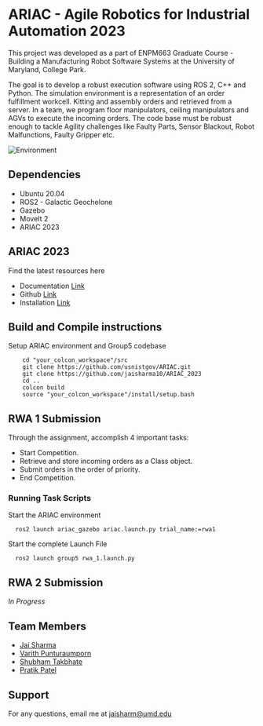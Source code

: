 
# ARIAC - Agile Robotics for Industrial Automation 2023

This project was developed as a part of ENPM663 Graduate Course - Building a Manufacturing Robot Software Systems at the University of Maryland, College Park.

The goal is to develop a robust execution software using ROS 2, C++ and Python. The simulation environment is a representation of an order fulfillment workcell. Kitting and assembly orders and retrieved from a server.  In a team, we program floor manipulators, ceiling manipulators and AGVs to execute the incoming orders. The code base must be robust enough to tackle Agility challenges like Faulty Parts, Sensor Blackout, Robot Malfunctions, Faulty Gripper etc.

![Environment](https://www.nist.gov/sites/default/files/styles/2800_x_2800_limit/public/images/2023/01/13/environment.png?itok=1FHdvs4c)

## Dependencies

- Ubuntu 20.04
- ROS2 - Galactic Geochelone
- Gazebo
- MoveIt 2
- ARIAC 2023

## ARIAC 2023

Find the latest resources here
  - Documentation [Link](https://ariac.readthedocs.io/en/latest/index.html)<br>
  - Github [Link](https://github.com/usnistgov/ARIAC)<br>
  - Installation [Link](https://ariac.readthedocs.io/en/latest/getting_started/installation.html)<br>


 
## Build and Compile instructions

Setup ARIAC environment and Group5 codebase

```
    cd "your_colcon_workspace"/src
    git clone https://github.com/usnistgov/ARIAC.git
    git clone https://github.com/jaisharma10/ARIAC_2023
    cd ..
    colcon build
    source "your_colcon_workspace"/install/setup.bash
```
 

## RWA 1 Submission

Through the assignment, accomplish 4 important tasks:
- Start Competition.
- Retrieve and store incoming orders as a Class object.
- Submit orders in the order of priority.
- End Competition.

### **Running Task Scripts**

Start the ARIAC environment

```
  ros2 launch ariac_gazebo ariac.launch.py trial_name:=rwa1
```

Start the complete Launch File

```
  ros2 launch group5 rwa_1.launch.py 
```

## RWA 2 Submission

*In Progress*

## Team Members

* [Jai Sharma](https://github.com/SaumilShah66)
* [Varith Punturaumporn](https://github.com/varithpu)
* [Shubham Takbhate](https://github.com/Shubhamtakbhate1998)
* [Pratik Patel](https://github.com/pratik2394)


## Support

For any questions, email me at jaisharm@umd.edu